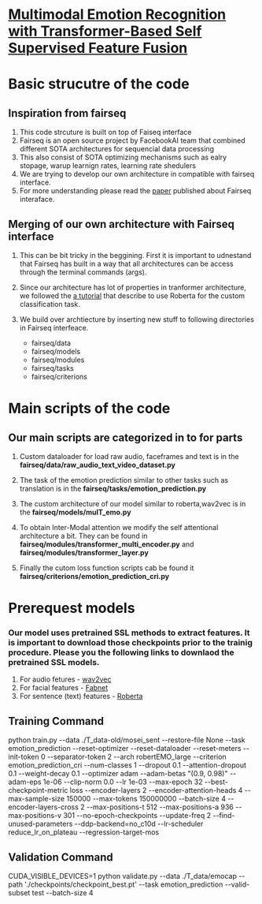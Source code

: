 # [Multimodal Emotion Recognition with Transformer-Based Self Supervised Feature Fusion](https://ieeexplore.ieee.org/document/9206016)


# Basic strucutre of the code

## Inspiration from fairseq

1. This code strcuture is built on top of Faiseq interface
2. Fairseq is an open source project by FacebookAI team that combined different SOTA architectures for sequencial data processing
3. This also consist of SOTA optimizing mechanisms such as ealry stopage, warup learnign rates, learning rate shedulers
4. We are trying to develop our own architecture in compatible with fairseq interface. 
5. For more understanding please read the [paper](https://arxiv.org/abs/1904.01038) published about Fairseq interaface.

## Merging of our own architecture with Fairseq interface

1. This can be bit tricky in the beggining. First  it is important to udnestand that Fairseq has built in a way that all architectures can be access through the terminal commands (args).

2. Since our architecture has lot of properties in tranformer architecture, we followed the [a tutorial](https://github.com/pytorch/fairseq/blob/master/examples/roberta/README.custom_classification.md) that describe to use Roberta for the custom classification task.

3. We build over archtiecture by inserting new stuff to following directories in Fairseq interfeace.
   - fairseq/data
   - fairseq/models
   - fairseq/modules
   - fairseq/tasks
   - fairseq/criterions


# Main scripts of the code

## Our main scripts are categorized in to for parts

1. Custom dataloader for load raw audio, faceframes and text is in the **fairseq/data/raw_audio_text_video_dataset.py**

2. The task of the emotion prediction similar to other tasks such as translation is in the **fairseq/tasks/emotion_prediction.py**

3. The custom architecture of our model similar to roberta,wav2vec is in the **fairseq/models/mulT_emo.py**

4. To obtain Inter-Modal attention we modify the self attentional architecture a bit. They can be found in **fairseq/modules/transformer_multi_encoder.py** and  **fairseq/modules/transformer_layer.py**

5. Finally the cutom loss function scripts  cab be found it **fairseq/criterions/emotion_prediction_cri.py**



# Prerequest models 

### Our model uses pretrained SSL methods to extract features. It is important to download those checkpoints prior to the trainig procedure. Please you the following links to downlaod the pretrained SSL models.

1. For audio fetures - [wav2vec](https://github.com/pytorch/fairseq/tree/master/examples/wav2vec) 
2. For facial features - [Fabnet](http://www.robots.ox.ac.uk/~vgg/research/unsup_learn_watch_faces/fabnet.html)
3. For sentence (text) features - [Roberta](https://github.com/pytorch/fairseq/blob/master/examples/roberta/README.md)



## Training Command


python train.py  --data ./T_data-old/mosei_sent    --restore-file None   --task emotion_prediction     --reset-optimizer --reset-dataloader --reset-meters     --init-token 0 --separator-token 2     --arch robertEMO_large     --criterion emotion_prediction_cri     --num-classes 1     --dropout 0.1 --attention-dropout 0.1     --weight-decay 0.1 --optimizer adam --adam-betas "(0.9, 0.98)" --adam-eps 1e-06     --clip-norm 0.0  --lr 1e-03  --max-epoch 32     --best-checkpoint-metric loss     --encoder-layers 2  --encoder-attention-heads 4 --max-sample-size 150000  --max-tokens 150000000 --batch-size 4  --encoder-layers-cross 2  --max-positions-t 512  --max-positions-a 936 --max-positions-v 301  --no-epoch-checkpoints   --update-freq 2 --find-unused-parameters --ddp-backend=no_c10d --lr-scheduler reduce_lr_on_plateau --regression-target-mos


## Validation Command


CUDA_VISIBLE_DEVICES=1 python validate.py  --data ./T_data/emocap   --path './checkpoints/checkpoint_best.pt' --task emotion_prediction --valid-subset test --batch-size 4
